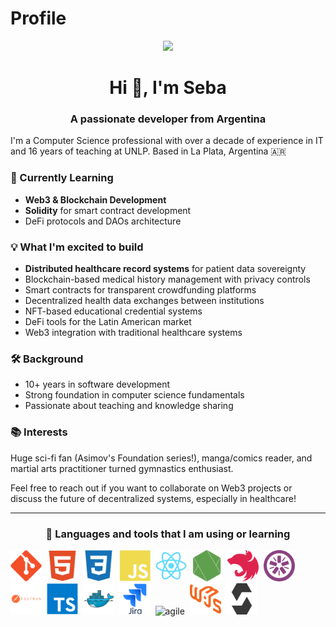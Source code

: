 # Profile
<div id="header" align="center">
  <img src="https://i.giphy.com/JIX9t2j0ZTN9S.webp" width="300" />
  <h1 align="center"> Hi 👋, I'm Seba</h1>
  <h3 align="center">A passionate developer from Argentina</h3>
</div>

I'm a Computer Science professional with over a decade of experience in IT and 16 years of teaching at UNLP. 
Based in La Plata, Argentina 🇦🇷

### 🚀 Currently Learning
- **Web3 & Blockchain Development**
- **Solidity** for smart contract development
- DeFi protocols and DAOs architecture

### 💡 What I'm excited to build
- **Distributed healthcare record systems** for patient data sovereignty
- Blockchain-based medical history management with privacy controls
- Smart contracts for transparent crowdfunding platforms
- Decentralized health data exchanges between institutions
- NFT-based educational credential systems
- DeFi tools for the Latin American market
- Web3 integration with traditional healthcare systems

### 🛠️ Background
- 10+ years in software development
- Strong foundation in computer science fundamentals
- Passionate about teaching and knowledge sharing

### 📚 Interests
Huge sci-fi fan (Asimov's Foundation series!), manga/comics reader, and martial arts practitioner turned gymnastics enthusiast.

Feel free to reach out if you want to collaborate on Web3 projects or discuss the future of decentralized systems, especially in healthcare!

---
<div align="left">
  <h3 align="center">🔨 Languages and tools that I am using or learning</h3>
  <div>
    <img src="https://github.com/devicons/devicon/blob/master/icons/git/git-plain.svg" title="Git" alt="git"  width="50" height="50"/>&nbsp;
    <img src="https://github.com/devicons/devicon/blob/master/icons/html5/html5-plain.svg" title="HTML5" alt="html" width="50" height="50"/>&nbsp;
    <img src="https://github.com/devicons/devicon/blob/master/icons/css3/css3-plain.svg" title="CSS3" alt="css"  width="50" height="50"/>&nbsp;
    <img src="https://github.com/devicons/devicon/blob/master/icons/javascript/javascript-plain.svg" title="JavaScript" alt="javascript"  width="50" height="50"/>&nbsp;
    <img src="https://github.com/devicons/devicon/blob/master/icons/react/react-original.svg" title="React" alt="react"  width="50" height="50"/>&nbsp;
    <img src="https://github.com/devicons/devicon/blob/master/icons/nodejs/nodejs-plain.svg" title="NodeJs" alt="nodejs"  width="50" height="50"/>&nbsp;
    <img src="https://github.com/devicons/devicon/blob/master/icons/nestjs/nestjs-original.svg" title="Nestjs" alt="nestjs"  width="50" height="50"/>&nbsp;
    <img src="https://github.com/devicons/devicon/blob/master/icons/jasmine/jasmine-original.svg" title="Jasmine" alt="jasmine"  width="50" height="50"/>&nbsp;
    <img src="https://github.com/devicons/devicon/blob/master/icons/postman/postman-original-wordmark.svg" title="Postman" alt="postman"  width="50" height="50"/>&nbsp;
    <img src="https://github.com/devicons/devicon/blob/master/icons/typescript/typescript-original.svg" title="TypeScript" alt="typescript"  width="50" height="50"/>&nbsp;
    <img src="https://github.com/devicons/devicon/blob/master/icons/docker/docker-original.svg" title="Docker" alt="docker"  width="50" height="50"/>&nbsp;
    <img src="https://github.com/devicons/devicon/blob/master/icons/jira/jira-original-wordmark.svg" title="Jira" alt="jira"  width="50" height="50"/>&nbsp;
    <img src="https://user-images.githubusercontent.com/493016/53073570-b24da200-34e8-11e9-8836-55dcad237fcc.png" title="Agile" alt="agile"  width="50" height="50"/>&nbsp;
    <img src="https://github.com/devicons/devicon/blob/master/icons/web3js/web3js-plain.svg" title="Web3" alt="web3"  width="50" height="50"/>&nbsp;
    <img src="https://github.com/devicons/devicon/blob/master/icons/solidity/solidity-plain.svg" title="Solidity" alt="solidity"  width="50" height="50"/>&nbsp;
  </div>
</div>
